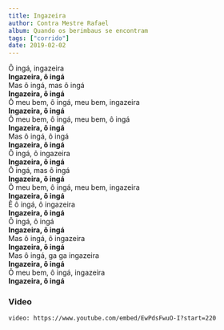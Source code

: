 ```yaml
---
title: Ingazeira
author: Contra Mestre Rafael
album: Quando os berimbaus se encontram
tags: ["corrido"]
date: 2019-02-02
---
```


Ô ingá, ingazeira  
**Ingazeira, ô ingá**  
Mas ô ingá, mas ô ingá  
**Ingazeira, ô ingá**  
Ô meu bem, ô ingá, meu bem, ingazeira  
**Ingazeira, ô ingá**  
Ô meu bem, ô ingá, meu bem, ô ingá  
**Ingazeira, ô ingá**  
Mas ô ingá, ô ingá  
**Ingazeira, ô ingá**  
Ô ingá, ô ingazeira  
**Ingazeira, ô ingá**  
Ô ingá, mas ô ingá  
**Ingazeira, ô ingá**  
Ô meu bem, ô ingá, meu bem, ingazeira  
**Ingazeira, ô ingá**  
Ê ô ingá, ô ingazeira  
**Ingazeira, ô ingá**  
Ô ingá, ô ingá  
**Ingazeira, ô ingá**  
Mas ô ingá, ô ingazeira  
**Ingazeira, ô ingá**  
Mas ô ingá, ga ga ingazeira  
**Ingazeira, ô ingá**  
Ô meu bem, ô ingá, ingazeira  
**Ingazeira, ô ingá**

### Video

`video: https://www.youtube.com/embed/EwPdsFwuO-I?start=220`
